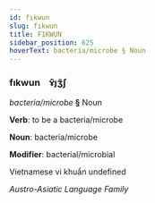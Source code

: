 ```yaml
---
id: fıkwun
slug: fıkwun
title: FIKWUN
sidebar_position: 625
hoverText: bacteria/microbe § Noun
---
```


### fıkwun&emsp;<span kind="abugida">ɤ̑ȷʒ̃ʃ</span>

*bacteria/microbe* **§** Noun

**Verb**: to be a bacteria/microbe

**Noun**: bacteria/microbe

**Modifier**: bacterial/microbial

Vietnamese vi khuẩn undefined

*Austro-Asiatic Language Family*
